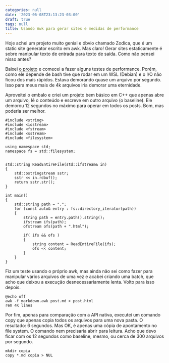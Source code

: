 ```yaml
---
categories: null
date: '2023-06-08T23:13:23-03:00'
draft: true
tags: null
title: Usando Awk para gerar sites e medidas de performance
---
```


Hoje achei um projeto muito genial e óbvio chamado Zodica, que é um static site generator escrito em awk. Mas claro! Gerar sites estaticamente é sobre manipular texto de entrada para texto de saída. Como não pensei nisso antes?

Baixei [o projeto](https://github.com/nuex/zodiac) e comecei a fazer alguns testes de performance. Porém, como ele depende de bash tive que rodar em um WSL (Debian) e o I/O não ficou dos mais rápidos. Estava demorando quase um arquivo por segundo. Isso para meus mais de 4k arquivos iria demorar uma eternidade.

Aproveitei o embalo e criei um projeto bem básico em C++ que apenas abre um arquivo, lê o conteúdo e escreve em outro arquivo (o baseline). Ele demorou 12 segundos no máximo para operar em todos os posts. Bom, mas poderia ser melhor.

```
#include <string>
#include <iostream>
#include <fstream>
#include <sstream>
#include <filesystem>

using namespace std;
namespace fs = std::filesystem;


std::string ReadEntireFile(std::ifstream& in)
{
    std::ostringstream sstr;
    sstr << in.rdbuf();
    return sstr.str();
}

int main()
{
    std::string path = ".";
    for (const auto& entry : fs::directory_iterator(path))
    {
        string path = entry.path().string();
        ifstream ifs(path);
        ofstream ofs(path + ".html");

        if( ifs && ofs )
        {
            string content = ReadEntireFile(ifs);
            ofs << content;
        }
    }
}
```

Fiz um teste usando o próprio awk, mas ainda não sei como fazer para manipular vários arquivos de uma vez e acabei criando uma batch, que acho que deixou a execução desnecessariamente lenta. Volto para isso depois.

```
@echo off
awk -f markdown.awk post.md > post.html
rem 4K lines
```

Por fim, apenas para comparação com a API nativa, executei um comando copy que apenas copia todos os arquivos para uma nova pasta. O resultado: 6 segundos. Mas OK, é apenas uma cópia de apontamento no file system. O comando nem precisaria abrir para leitura. Acho que devo ficar com os 12 segundos como baseline, mesmo, ou cerca de 300 arquivos por segundo.

```
mkdir copia
copy *.md copia > NUL
```